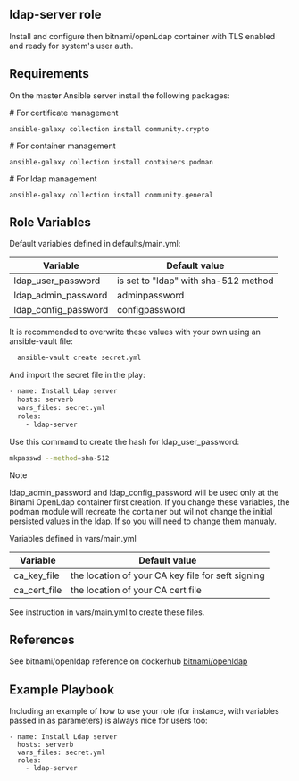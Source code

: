 ## ldap-server role


Install and configure then bitnami/openLdap container with TLS enabled and ready for system's user auth.

## Requirements

On the master Ansible server install the following packages:

\# For certificate management
```
ansible-galaxy collection install community.crypto
```
\# For container management
```
ansible-galaxy collection install containers.podman
```
\# For ldap management
```
ansible-galaxy collection install community.general
```




## Role Variables

Default variables defined in defaults/main.yml:

| Variable | Default value |
| --------|-------|
| ldap_user_password | is set to "ldap" with sha-512 method |
| ldap_admin_password | adminpassword |
| ldap_config_password | configpassword |



It is recommended to overwrite these values with your own using an ansible-vault file:

``` sh
  ansible-vault create secret.yml
```

And import the secret file in the play:

``` sh
- name: Install Ldap server
  hosts: serverb
  vars_files: secret.yml
  roles:
    - ldap-server
```

Use this command to create the hash for ldap_user_password:

``` sh
mkpasswd --method=sha-512
```


> [!NOTE]
> ldap_admin_password and ldap_config_password will be used only at the Binami OpenLdap container first creation. If you change these variables,
        the podman module will recreate the container but wil not change the initial persisted values in the ldap. If so you will need to change them
        manualy.

Variables defined in vars/main.yml

| Variable | Default value |
| --------|-------|
| ca_key_file | the location of your CA key file for seft signing  |
| ca_cert_file | the location of your CA cert file | 

See instruction in vars/main.yml to create these files.

## References

See bitnami/openldap reference on dockerhub [bitnami/openldap](https://hub.docker.com/r/bitnami/openldap/)


## Example Playbook


Including an example of how to use your role (for instance, with variables passed in as parameters) is always nice for users too:

    - name: Install Ldap server
      hosts: serverb
      vars_files: secret.yml
      roles:
        - ldap-server




